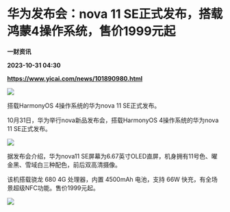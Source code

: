 # 华为发布会：nova 11 SE正式发布，搭载鸿蒙4操作系统，售价1999元起
**一财资讯**

**2023-10-31 04:30**

**https://www.yicai.com/news/101890980.html**

![](https://imgcdn.yicai.com/uppics/slides/2023/10/77fcbb995906fbf15f7a6f4fca67fe36.jpg)

搭载HarmonyOS 4操作系统的华为nova 11 SE正式发布。

10月31日，华为举行nova新品发布会，搭载HarmonyOS 4操作系统的华为nova 11 SE正式发布。

![](https://imgcdn.yicai.com/uppics/images/2023/10/6068790f202a1b3b5419e4c7e7036571.jpg)

据发布会介绍，华为nova11 SE屏幕为6.67英寸OLED直屏，机身拥有11号色、曜金黑、雪域白三种配色，前后双高清摄像。

该机搭载骁龙 680 4G 处理器，内置 4500mAh 电池，支持 66W 快充，有全场景超级NFC功能。售价1999元起。

![](https://imgcdn.yicai.com/uppics/images/2023/10/291b0cc38526ab20e221ff2daf7b0cc6.jpg)